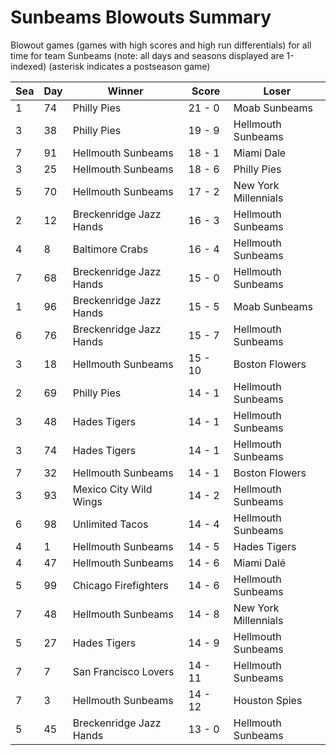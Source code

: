 # Sunbeams Blowouts Summary



Blowout games (games with high scores and high run differentials) for all time for team Sunbeams (note: all days and seasons displayed are 1-indexed) (asterisk indicates a postseason game)


| Sea | Day | Winner | Score | Loser | 
| ------ |------ |------ |------ |------ |
| 1 | 74 | Philly Pies | 21 - 0 | Moab Sunbeams | 
| 3 | 38 | Philly Pies | 19 - 9 | Hellmouth Sunbeams | 
| 7 | 91 | Hellmouth Sunbeams | 18 - 1 | Miami Dale | 
| 3 | 25 | Hellmouth Sunbeams | 18 - 6 | Philly Pies | 
| 5 | 70 | Hellmouth Sunbeams | 17 - 2 | New York Millennials | 
| 2 | 12 | Breckenridge Jazz Hands | 16 - 3 | Hellmouth Sunbeams | 
| 4 | 8 | Baltimore Crabs | 16 - 4 | Hellmouth Sunbeams | 
| 7 | 68 | Breckenridge Jazz Hands | 15 - 0 | Hellmouth Sunbeams | 
| 1 | 96 | Breckenridge Jazz Hands | 15 - 5 | Moab Sunbeams | 
| 6 | 76 | Breckenridge Jazz Hands | 15 - 7 | Hellmouth Sunbeams | 
| 3 | 18 | Hellmouth Sunbeams | 15 - 10 | Boston Flowers | 
| 2 | 69 | Philly Pies | 14 - 1 | Hellmouth Sunbeams | 
| 3 | 48 | Hades Tigers | 14 - 1 | Hellmouth Sunbeams | 
| 3 | 74 | Hades Tigers | 14 - 1 | Hellmouth Sunbeams | 
| 7 | 32 | Hellmouth Sunbeams | 14 - 1 | Boston Flowers | 
| 3 | 93 | Mexico City Wild Wings | 14 - 2 | Hellmouth Sunbeams | 
| 6 | 98 | Unlimited Tacos | 14 - 4 | Hellmouth Sunbeams | 
| 4 | 1 | Hellmouth Sunbeams | 14 - 5 | Hades Tigers | 
| 4 | 47 | Hellmouth Sunbeams | 14 - 6 | Miami Dalé | 
| 5 | 99 | Chicago Firefighters | 14 - 6 | Hellmouth Sunbeams | 
| 7 | 48 | Hellmouth Sunbeams | 14 - 8 | New York Millennials | 
| 5 | 27 | Hades Tigers | 14 - 9 | Hellmouth Sunbeams | 
| 7 | 7 | San Francisco Lovers | 14 - 11 | Hellmouth Sunbeams | 
| 7 | 3 | Hellmouth Sunbeams | 14 - 12 | Houston Spies | 
| 5 | 45 | Breckenridge Jazz Hands | 13 - 0 | Hellmouth Sunbeams | 



